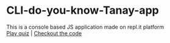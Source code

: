 # CLI-do-you-know-Tanay-app
This is a console based JS application made on repl.it platform <br>
[Play quiz](https://repl.it/@HarshDeshpande1/cli-do-you-know-tanay?embed=1&output=1#index.js)
<span> | </span>
[Checkout the code](https://repl.it/@HarshDeshpande1/cli-do-you-know-tanay#index.js)
